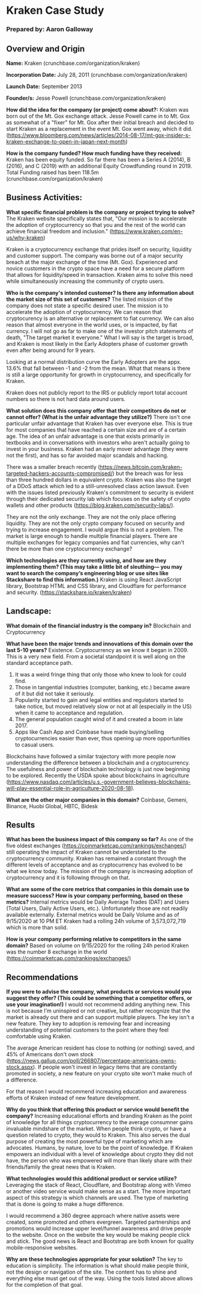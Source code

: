 # Kraken Case Study
### Prepared by: Aaron Galloway

## Overview and Origin

**Name:** 
Kraken (crunchbase.com/organization/kraken)

**Incorporation Date:**
July 28, 2011 (crunchbase.com/organization/kraken)

**Launch Date:** 
September 2013

**Founder/s:**
Jesse Powell (crunchbase.com/organization/kraken)

**How did the idea for the company (or project) come about?:** 
Kraken was born out of the Mt. Gox exchange attack. Jesse Powell came in to Mt. Gox as somewhat of a "fixer" for Mt. Gox after their initial breach and decided to start Kraken as a replacement in the event Mt. Gox went away, which it did. (https://www.bloomberg.com/news/articles/2014-08-17/mt-gox-insider-s-kraken-exchange-to-open-in-japan-next-month)

**How is the company funded? How much funding have they received:** 
Kraken has been equity funded. So far there has been a Series A (2014), B (2016), and C (2019) with an additional Equity Crowdfunding round in 2019. Total Funding raised has been 118.5m (crunchbase.com/organization/kraken)


## Business Activities:

**What specific financial problem is the company or project trying to solve?**
The Kraken website specifically states that, "Our mission is to accelerate the adoption of cryptocurrency so that you and the rest of the world can achieve financial freedom and inclusion." (https://www.kraken.com/en-us/why-kraken)

Kraken is a cryptocurrency exchange that prides itself on security, liquidity and customer support. The company was borne out of a major security breach at the major exchange of the time (Mt. Gox). Experienced and novice customers in the crypto space have a need for a secure platform that allows for liquidity/speed in transaction. Kraken aims to solve this need while simultaneously increasing the community of crypto users.

**Who is the company's intended customer?  Is there any information about the market size of this set of customers?**
The listed mission of the company does not state a specific desired user. The mission is to accelerate the adoption of cryptocurrency. We can reason that cryptocurency is an alternative or replacement to fiat currency. We can also reason that almost everyone in the world uses, or is impacted, by fiat currency. I will not go as far to make one of the investor pitch statements of death, "The target market it everyone." What I will say is the target is broad, and Kraken is most likely in the Early Adopters phase of customer growth even after being around for 9 years. 

Looking at a normal distribution curve the Early Adopters are the appx. 13.6% that fall between -1 and -2 from the mean. What that means is there is still a large opportunity for growth in cryptocurrency, and specifically for Kraken.

Kraken does not publicly report to the IRS or publicly report total account numbers so there is not hard data around users.

**What solution does this company offer that their competitors do not or cannot offer? (What is the unfair advantage they utilize?)**
There isn't one particular unfair advantage that Kraken has over everyone else. This is true for most companies that have reached a certain size and are of a certain age. The idea of an unfair advantage is one that exists primarily in textbooks and in conversations with investors who aren't actually going to invest in your business. Kraken had an early mover advantage (they were not the first), and has so far avoided major scandals and hacking. 

There was a smaller breach recently (https://news.bitcoin.com/kraken-targeted-hackers-accounts-compromised/) but the breach was for less than three hundred dollars in equivalent crypto. Kraken was also the target of a DDoS attack which led to a still-unresolved class action lawsuit. Even with the issues listed previously Kraken's commitment to security is evident through their dedicated security lab which focuses on the safety of crypto wallets and other products (https://blog.kraken.com/security-labs/).

They are not the only exchange. They are not the only place offering liquidity. They are not the only crypto company focused on security and trying to increase engagement. I would argue this is not a problem. The market is large enough to handle multiple financial players. There are multiple exchanges for legacy companies and fiat currencies, why can't there be more than one cryptocurrency exchange?

**Which technologies are they currently using, and how are they implementing them? (This may take a little bit of sleuthing–– you may want to search the company’s engineering blog or use sites like Stackshare to find this information.)**
Kraken is using React JavaScript library, Bootstrap HTML and CSS library, and Cloudflare for performance and security. (https://stackshare.io/kraken/kraken)


## Landscape:

**What domain of the financial industry is the company in?**
Blockchain and Cryptocurrency

**What have been the major trends and innovations of this domain over the last 5-10 years?**
Existence. Cryptocurrency as we know it began in 2009. This is a very new field. From a societal standpoint it is well along on the standard acceptance path. 
1. It was a weird fringe thing that only those who knew to look for could find.
2. Those in tangential industries (computer, banking, etc.) became aware of it but did not take it seriously.
3. Popularity started to gain and legal entities and regulators started to take notice, but moved relatively slow or not at all (especially in the US) when it came to acceptance and regulation.
4. The general population caught wind of it and created a boom in late 2017.
5. Apps like Cash App and Coinbase have made buying/selling cryptocurrencies easier than ever, thus opening up more opportunities to casual users.

Blockchains have followed a similar trajectory with more people now understanding the difference between a blockchain and a cryptocurrency. The usefulness and power of blockchain technology is just now beginning to be explored. Recently the USDA spoke about blockchains in agriculture (https://www.nasdaq.com/articles/u.s.-government-believes-blockchains-will-play-essential-role-in-agriculture-2020-08-18).

**What are the other major companies in this domain?**
Coinbase, Gemeni, Binance, Huobi Global, HBTC, Bidesk


## Results

**What has been the business impact of this company so far?**
As one of the five oldest exchanges (https://coinmarketcap.com/rankings/exchanges/) still operating the impact of Kraken cannot be understated to the cryptocurrency community. Kraken has remained a constant through the different levels of acceptance and as cryptocurrency has evolved to be what we know today. The mission of the company is increasing adoption of cryptocurrency and it is following through on that.

**What are some of the core metrics that companies in this domain use to measure success? How is your company performing, based on these metrics?**
Internal metrics would be Daily Average Trades (DAT) and Users (Total Users, Daily Active Users, etc.). Unfortunately those are not readily available externally. External metrics would be Daily Volume and as of 9/15/2020 at 10 PM ET Kraken had a rolling 24h volume of 3,573,072,719 which is more than solid.

**How is your company performing relative to competitors in the same domain?**
Based on volume on 9/15/2020 for the rolling 24h period Kraken was the number 8 exchange in the world (https://coinmarketcap.com/rankings/exchanges/)

## Recommendations

**If you were to advise the company, what products or services would you suggest they offer? (This could be something that a competitor offers, or use your imagination!)**
I would not recommend adding anything new. This is not because I'm uninspired or not creative, but rather recognize that the market is already out there and can support multiple players. The key isn't a new feature. They key to adoption is removing fear and increasing understanding of potential customers to the point where they feel comfortable using Kraken. 

The average American resident has close to nothing (or nothing) saved, and 45% of Americans don't own stock (https://news.gallup.com/poll/266807/percentage-americans-owns-stock.aspx). If people won't invest in legacy items that are constantly promoted in society, a new feature on your crypto site won't make much of a difference. 

For that reason I would recommend increasing education and awareness efforts of Kraken instead of new feature development.

**Why do you think that offering this product or service would benefit the company?**
Increasing educational efforts and branding Kraken as the point of knowledge for all things cryptocurrency to the average consumner gains invaluable mindshare of the market. When people think crypto, or have a question related to crypto, they would to Kraken. This also serves the dual purpose of creating the most powerful type of marketing which are advocates. Humans, by nature, love to be the point of knowledge. If Kraken empowers an individual with a level of knowledge about crypto they did not have, the person who was empowered will more than likely share with their friends/family the great news that is Kraken.

**What technologies would this additional product or service utilize?**
Leveraging the stack of React, Cloudflare, and Bootstrap along with Vimeo or another video service would make sense as a start. The more important aspect of this strategy is which channels are used. The type of marketing that is done is going to make a huge difference. 

I would recommend a 360 degree approach where native assets were created, some promoted and others evergreen. Targeted partnerships and promotions would increase upper level/funnel awareness and drive people to the website. Once on the website the key would be making people click and stick. The good news is React and Bootstrap are both known for quality mobile-responsive websites.

**Why are these technologies appropriate for your solution?**
The key to education is simplicity. The information is what should make people think, not the design or navigation of the site. The content has to shine and everything else must get out of the way. Using the tools listed above allows for the completion of that goal.
